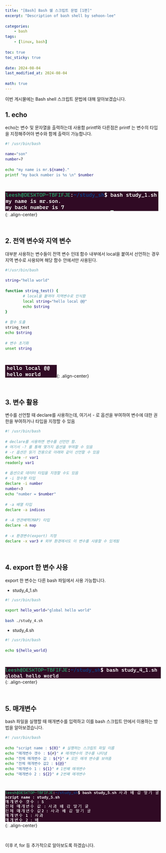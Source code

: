 ```yaml
---
title: "[Bash] Bash 쉘 스크립트 문법 [1편]"
excerpt: "Description of bash shell by sehoon-lee"

categories:
    - bash
tags:
    - [linux, bash]

toc: true
toc_sticky: true

date: 2024-08-04
last_modified_at: 2024-08-04

math: true
---
```


이번 게시물에는 Bash shell 스크립트 문법에 대해 알아보겠습니다.

## 1. echo

echo는 변수 및 문자열을 출력하는데 사용함
printf와 다른점은 printf 는 변수의 타입을 지정해주어야 변수와 함께 출력이 가능합니다.

```bash
#! /usr/bin/bash

name="son"
number=7

echo "my name is mr.${name}."
printf "my back number is %s \n" $number
```
<br>

![img_file](/assets/img/post/bash_shell/result_1.png){: .align-center}

<br>

## 2. 전역 변수와 지역 변수

대부분 사용하는 변수들이 전역 변수 인데 함수 내부에서 local을 붙여서 선언하는 경우 지역 변수로 사용되며 해당 함수 안에서만 사용된다.

```bash
#!/usr/bin/bash

string="hello world"

function string_test() {
        # local을 붙여야 지역변수로 인식함
        local string="hello local @@"
        echo $string
}

# 함수 도출
string_test
echo $string

# 변수 초기화
unset string
```
<br>

![img_file](/assets/img/post/bash_shell/result_2.png){: .align-center}

<br>

## 3. 변수 활용

변수를 선언할 때 declare를 사용하는데, 여기서 - 로 옵션을 부여하여 변수에 대한 권한을 부여하거나 타입을 지정할 수 있음

```bash
#! /usr/bin/bash

# declare를 사용하면 변수를 선언만 함.
# 여기서 -? 를 통해 몇가지 옵션을 부여할 수 있음
# -r 옵션은 읽기 전용으로 아래와 같이 선언할 수 있음
declare -r var1
readonly var1

# 옵션으로 데이터 타입을 지정할 수도 있음
# -i 정수형 타입
declare -i number
number=3
echo "number = $number"

# -a 배열 타입
declare -a indices

# -A 연관배역(MAP) 타입
declare -A map

# -x 환경변수(export) 지정
declare -x var3 # 외부 환경에서도 이 변수를 사용할 수 있게됨
```
<br>

## 4. export 한 변수 사용

export 한 변수는 다른 bash 파일에서 사용 가능합니다.
- study_4_1.sh

```bash
#! /usr/bin/bash

export hello_world="global hello world"

bash ./study_4.sh
```
- study_4.sh

```bash
#! /usr/bin/bash

echo ${hello_world}
```
<br>

![img_file](/assets/img/post/bash_shell/result_3.png){: .align-center}

<br>

## 5. 매개변수

bash 파일을 실행할 때 매개변수를 입력하고 이를 bash 스크립트 안에서 이용하는 방법을 알아보겠습니다.

```bash
#! /usr/bin/bash

echo "script name : ${0}" # 실행하는 스크립트 파일 이름
echo "매개변수 갯수 : ${#}" # 매개변수의 갯수를 나타냄
echo "전체 매개변수 값 : ${*}" # 모든 매개 변수를 보여줌
echo "전체 매개변수 값2 : ${@}"
echo "매개변수 1 : ${1}" # 1번째 매개변수
echo "매개변수 2 : ${2}" # 2번째 매개변수
```

<br>

![img_file](/assets/img/post/bash_shell/result_4.png){: .align-center}

<br>

이후 if, for 등 추가적으로 알아보도록 하겠습니다.